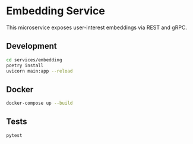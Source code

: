 # Embedding Service

This microservice exposes user-interest embeddings via REST and gRPC.

## Development

```bash
cd services/embedding
poetry install
uvicorn main:app --reload
```

## Docker

```bash
docker-compose up --build
```

## Tests

```bash
pytest
```
